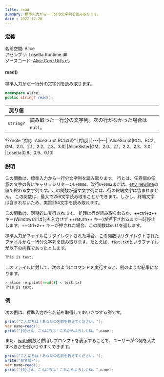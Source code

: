 ```yaml
---
title: read
summary: 標準入力から一行分の文字列を読み取ります。
date : 2022-12-28
---
```


### 定義
名前空間: Alice<br/>
アセンブリ: Losetta.Runtime.dll<br/>
ソースコード: [Alice.Core.Utils.cs](https://github.com/WSOFT-Project/Losetta/blob/master/Losetta.Runtime/Core/Alice.Core.Utils.cs)


#### read()

標準入力から一行分の文字列を読み取ります。

```cs title="AliceScript"
namespace Alice;
public string? read();
```

|戻り値| |
|---|---|
|`string?`|読み取った一行分の文字列。次の行がなかった場合は`null`。|

???note "対応: AliceScript RC1以降"
    |対応||
    |---|---|
    |AliceScript|RC1、RC2、GM、2.0、2.1、2.2、2.3、3.0|
    |AliceSister|GM、2.0、2.1、2.2、2.3、3.0|
    |Losetta|0.8、0.9、0.10|

### 説明
この関数は、標準入力から一行分文字列を読み取ります。
行とは、任意個の任意の文字の後にキャリッジリターン`U+000d`、改行`U+000a`または、[env_newline](../alice/environment/env_newline.md)の値で終わる文字列です。この関数が返す文字列には、行の終端文字は含まれません。
この関数は、最大で256文字読み取ることができます。しかし、終端文字は含まれないため、実質254文字を読み取れます。

この関数は、同期的に実行されます。
処理は行が読み取られるか、++ctrl+z++ キー(Windowsでは何も入力せず ++return++ キー)が押下されるまで一時停止します。++ctrl+z++ キーが押された場合、この関数は`null`を返します。

標準入力がファイルにリダイレクトされた場合、この関数はリダイレクトされたファイルから一行分文字列を読み取ります。たとえば、`test.txt`というファイルが以下の内容であったとします。

```txt title="test.txt"
This is test.
```

このファイルに対して、次のようにコマンドを実行すると、例のような結果になります。

```sh title="コンソール"
> alice -e print(read()) < test.txt
This is test.
```

### 例
次の例は、標準入力から名前を取得してあいさつする例です。

```cs title="AliceScript"
print("こんにちは！あなたの名前を教えてください。");
var name=read();
print("{0}さん、こんにちは！これからよろしくね。",name);
```

また、[write](./write.md)関数と併用しプロンプトを表示することで、ユーザーが今何を入力すべきかを分かりやすくできます。

```cs title="AliceScript"
print("こんにちは！あなたの名前を教えてください。");
write("お名前>");
var name=read();
print("{0}さん、こんにちは！これからよろしくね。",name);
```